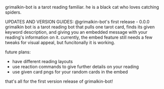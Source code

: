 grimalkin-bot is a tarot reading familiar. he is a black cat who loves catching spiders.

UPDATES AND VERSION GUIDES:
@grimalkin-bot's first release - 0.0.0
grimalkin bot is a tarot reading bot that pulls one tarot card,
finds its given keyword description, and giving you an embedded message
with your reading's information on it. currently, the embed feature
still needs a few tweaks for visual appeal, but funcitonally it is
working.

future plans:
- have different reading layouts
- use reaction commands to give further details on your reading
- use given card pngs for your random cards in the embed

that's all for the first version release of grimalkin-bot!